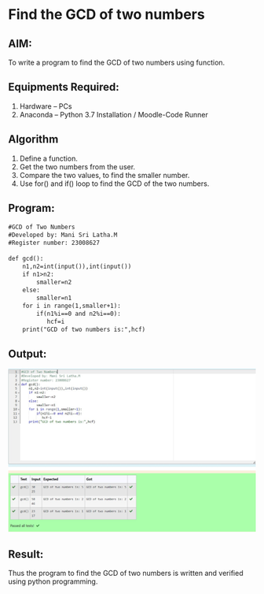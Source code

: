 # Find the GCD of two numbers

## AIM:
To write a program to find the GCD of two numbers using function.

## Equipments Required:
1. Hardware – PCs
2. Anaconda – Python 3.7 Installation / Moodle-Code Runner

## Algorithm
1. Define a function.
2. Get the two numbers from the user.
3. Compare the two values, to find the smaller number.
4. Use for() and if() loop to find the GCD of the two numbers.

## Program:
```
#GCD of Two Numbers
#Developed by: Mani Sri Latha.M
#Register number: 23008627

def gcd():
    n1,n2=int(input()),int(input())
    if n1>n2:
        smaller=n2
    else:
        smaller=n1
    for i in range(1,smaller+1):
        if(n1%i==0 and n2%i==0):
           hcf=i
    print("GCD of two numbers is:",hcf)
```

## Output:
![Alt text](image.png)


## Result:
Thus the program to find the GCD of two numbers is written and verified using python programming.
